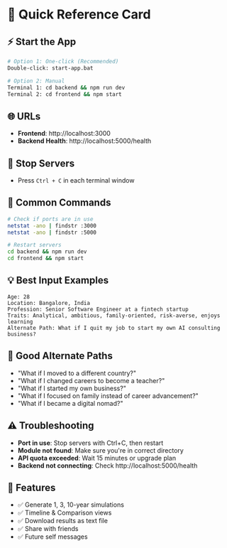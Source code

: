 # 🚀 Quick Reference Card

## ⚡ Start the App
```bash
# Option 1: One-click (Recommended)
Double-click: start-app.bat

# Option 2: Manual
Terminal 1: cd backend && npm run dev
Terminal 2: cd frontend && npm start
```

## 🌐 URLs
- **Frontend**: http://localhost:3000
- **Backend Health**: http://localhost:5000/health

## 🛑 Stop Servers
- Press `Ctrl + C` in each terminal window

## 🔧 Common Commands
```bash
# Check if ports are in use
netstat -ano | findstr :3000
netstat -ano | findstr :5000

# Restart servers
cd backend && npm run dev
cd frontend && npm start
```

## 💡 Best Input Examples
```
Age: 28
Location: Bangalore, India
Profession: Senior Software Engineer at a fintech startup
Traits: Analytical, ambitious, family-oriented, risk-averse, enjoys learning
Alternate Path: What if I quit my job to start my own AI consulting business?
```

## 🎯 Good Alternate Paths
- "What if I moved to a different country?"
- "What if I changed careers to become a teacher?"
- "What if I started my own business?"
- "What if I focused on family instead of career advancement?"
- "What if I became a digital nomad?"

## ⚠️ Troubleshooting
- **Port in use**: Stop servers with Ctrl+C, then restart
- **Module not found**: Make sure you're in correct directory
- **API quota exceeded**: Wait 15 minutes or upgrade plan
- **Backend not connecting**: Check http://localhost:5000/health

## 📱 Features
- ✅ Generate 1, 3, 10-year simulations
- ✅ Timeline & Comparison views
- ✅ Download results as text file
- ✅ Share with friends
- ✅ Future self messages 